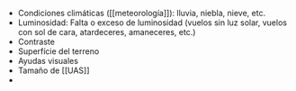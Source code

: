 - Condiciones climáticas ([[meteorología]]): lluvia, niebla, nieve, etc.
- Luminosidad: Falta o exceso de luminosidad (vuelos sin luz solar, vuelos con sol de cara, atardeceres, amaneceres, etc.)
- Contraste
- Superfície del terreno
- Ayudas visuales
- Tamaño de [[UAS]]
- 
